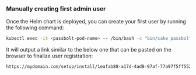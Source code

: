 ### Manually creating first admin user

Once the Helm chart is deployed, you can create your first user by running the following command:

```bash
kubectl exec -it <passbolt-pod-name> -- /bin/bash -c "bin/cake passbolt register_user -u <email> -f <firstname> -l <lastname> -r admin" -s /bin/bash www-data
```

It will output a link similar to the below one that can be pasted on the browser to finalize user registration:
```bash
https://mydomain.com/setup/install/1eafab88-a17d-4ad8-97af-77a97f5ff552/f097be64-3703-41e2-8ea2-d59cbe1c15bc
```
